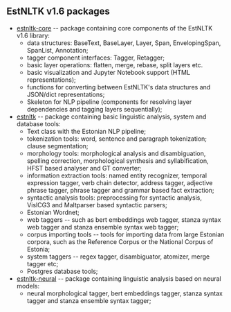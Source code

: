 ## EstNLTK v1.6 packages

* [estnltk-core](estnltk_core) -- package containing core components of the EstNLTK v1.6 library:
	* data structures: BaseText, BaseLayer, Layer, Span, EnvelopingSpan, SpanList, Annotation;
	* tagger component interfaces: Tagger, Retagger;
	* basic layer operations: flatten, merge, rebase, split layers etc.
	* basic visualization and Jupyter Notebook support (HTML representations);
	* functions for converting between EstNLTK's data structures and JSON/dict representations;
	* Skeleton for NLP pipeline (components for resolving layer dependencies and tagging layers sequentially);
* [estnltk](estnltk) -- package containing basic linguistic analysis, system and database tools:
	* Text class with the Estonian NLP pipeline;   
	* tokenization tools: word, sentence and paragraph tokenization; clause segmentation; 
	* morphology tools: morphological analysis and disambiguation, spelling correction, morphological synthesis and syllabification, HFST based analyser and GT converter;
	* information extraction tools: named entity recognizer, temporal expression tagger, verb chain detector, address tagger, adjective phrase tagger, phrase tagger and grammar based fact extraction;
	* syntactic analysis tools: preprocessing for syntactic analysis, VislCG3 and Maltparser based syntactic parsers;
	* Estonian Wordnet;
    * web taggers -- such as bert embeddings web tagger, stanza syntax web tagger and stanza ensemble syntax web tagger;
	* corpus importing tools -- tools for importing data from large Estonian corpora, such as the Reference Corpus or  the National Corpus of Estonia; 
	* system taggers -- regex tagger, disambiguator, atomizer, merge tagger etc;
	* Postgres database tools;
* [estnltk-neural](estnltk_neural) -- package containing linguistic analysis based on neural models:
	* neural morphological tagger, bert embeddings tagger, stanza syntax tagger and stanza ensemble syntax tagger;

